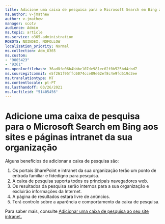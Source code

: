```yaml
---
title: Adicione uma caixa de pesquisa para o Microsoft Search em Bing aos sites e páginas intranet da sua organização
ms.author: v-jmathew
author: v-jmathew
manager: scotv
audience: Admin
ms.topic: article
ms.service: o365-administration
ROBOTS: NOINDEX, NOFOLLOW
localization_priority: Normal
ms.collection: Adm_O365
ms.custom:
- "9005423"
- "9261"
ms.openlocfilehash: 36ad8fe06b4bbbe107de981ec02f0b525bd4cbd7
ms.sourcegitcommit: e5f261f95ffc6074cce89e62ef8c4e9fd519d3ee
ms.translationtype: MT
ms.contentlocale: pt-PT
ms.lasthandoff: 03/26/2021
ms.locfileid: "51405456"
---
```

# <a name="add-a-search-box-for-microsoft-search-in-bing-to-your-organizations-intranet-sites-and-pages"></a>Adicione uma caixa de pesquisa para o Microsoft Search em Bing aos sites e páginas intranet da sua organização

Alguns benefícios de adicionar a caixa de pesquisa são:

1. Os portais SharePoint e intranet da sua organização terão um ponto de entrada familiar e fidedigno para pesquisa.
2. A caixa de pesquisa suporta todos os principais navegadores web.
3. Os resultados da pesquisa serão internos para a sua organização e excluirão informações da Internet.
4. A página de resultados estará livre de anúncios.
5. Terá controlo sobre a aparência e comportamento da caixa de pesquisa.

Para saber mais, consulte [Adicionar uma caixa de pesquisa ao seu site intranet.](https://go.microsoft.com/fwlink/?linkid=2151387)

